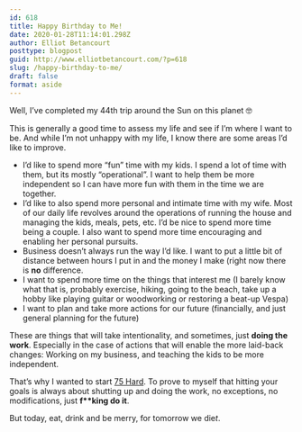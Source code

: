 ```yaml
---
id: 618
title: Happy Birthday to Me!
date: 2020-01-28T11:14:01.298Z
author: Elliot Betancourt
posttype: blogpost
guid: http://www.elliotbetancourt.com/?p=618
slug: /happy-birthday-to-me/
draft: false
format: aside
---
```

Well, I’ve completed my 44th trip around the Sun on this planet 🤓

This is generally a good time to assess my life and see if I’m where I want to be. And while I’m not unhappy with my life, I know there are some areas I’d like to improve.

 - I’d like to spend more “fun” time with my kids. I spend a lot of time with them, but its mostly “operational”. I want to help them be more independent so I can have more fun with them in the time we are together.
 - I’d like to also spend more personal and intimate time with my wife. Most of our daily life revolves around the operations of running the house and managing the kids, meals, pets, etc. I’d be nice to spend more time being a couple. I also want to spend more time encouraging and enabling her personal pursuits.
 - Business doesn’t always run the way I’d like. I want to put a little bit of distance between hours I put in and the money I make (right now there is **no** difference.
 - I want to spend more time on the things that interest me (I barely know what that is, probably exercise, hiking, going to the beach, take up a hobby like playing guitar or woodworking or restoring a beat-up Vespa)
 - I want to plan and take more actions for our future (financially, and just general planning for the future)

These are things that will take intentionality, and sometimes, just **doing the work**. Especially in the case of actions that will enable the more laid-back changes: Working on my business, and teaching the kids to be more independent.

That’s why I wanted to start [75 Hard](https://75hard.com/info). To prove to myself that hitting your goals is always about shutting up and doing the work, no exceptions, no modifications, just **f\*\*king do it**.

But today, eat, drink and be merry, for tomorrow we die*t*.
